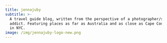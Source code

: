 ```yaml
---
title: jennajuby
subtitle: >-
  A travel guide blog, written from the perspective of a photographer/sugar
  addict. Featuring places as far as Australia and as close as Cape Cod. Based
  in NYC.
image: /img/jennajuby-logo-new.png
---
```


